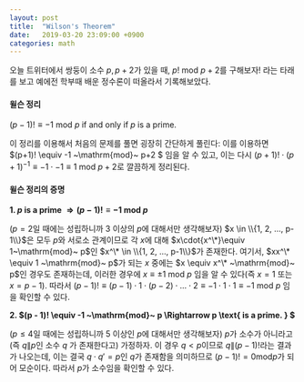 ```yaml
---
layout: post
title:  "Wilson's Theorem"
date:   2019-03-20 23:09:00 +0900
categories: math
---
```


오늘 트위터에서 쌍둥이 소수 $p, p + 2$가 있을 때, $p! ~\mathrm{mod}~ p + 2$를 구해보자!
라는 타래를 보고 예에전 학부때 배운 정수론이 떠올라서 기록해보았다.

#### 윌슨 정리

$(p - 1)! \equiv -1 ~\mathrm{mod}~ p \text{ if and only if } p \text{ is a prime.}$

이 정리를 이용해서 처음의 문제를 풀면 굉장히 간단하게 풀린다:
이를 이용하면 $(p+1)! \equiv -1 ~\mathrm{mod}~ p+2 $ 임을 알 수 있고,
이는 다시 $(p+1)! \cdot (p+1)^{-1} \equiv -1 \cdot -1 \equiv 1 ~\mathrm{mod}~ p+2$로 깔끔하게 정리된다.

#### 윌슨 정리의 증명


**1. $p \text{ is a prime } \Rightarrow (p - 1)! \equiv -1 ~\mathrm{mod}~ p$**

($p=2$일 때에는 성립하니까 $3$ 이상의 $p$에 대해서만 생각해보자)
$x \in \\{1, 2, ..., p-1\\}$은 모두 $p$와 서로소 관계이므로
각 $x$에 대해 $x\cdot{x^\*}\equiv 1~\mathrm{mod}~ p$인 $x^\* \in \\{1, 2, ..., p-1\\}$가 존재한다.
여기서, $xx^\* \equiv 1 ~\mathrm{mod}~ p$가 되는 $x$ 중에는 $x \equiv x^\* ~\mathrm{mod}~ p$인 경우도 존재하는데,
이러한 경우에 $x \equiv \pm 1 ~\mathrm{mod}~ p$ 임을 알 수 있다(즉 $x = 1$ 또는 $x = p-1$).
따라서 $(p-1)! \equiv (p-1) \cdot 1 \cdot (p-2) \cdot ...  \cdot 2 \equiv -1 \cdot 1 \cdot 1 \equiv -1 ~\mathrm{mod}~ p$
임을 확인할 수 있다.

**2. $(p - 1)! \equiv -1 ~\mathrm{mod}~ p \Rightarrow p \text{ is a prime. } $**

($p \leq 4$일 때에는 성립하니까 5 이상인 $p$에 대해서만 생각해보자)
$p$가 소수가 아니라고(즉 $q \| p$인 소수 $q$ 가 존재한다고) 가정하자.
이 경우 $q < p$이므로 $q \| (p - 1)!$라는 결과가 나오는데,
이는 결국 $q \cdot q' = p$인 $q$가 존재함을 의미하므로 $(p - 1)! = 0 \mathrm{mod} p$가 되어 모순이다.
따라서 $p$가 소수임을 확인할 수 있다.
